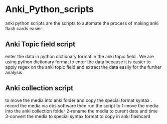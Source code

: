 # Anki_Python_scripts
anki python scripts are the  scripts to automate the process of making  anki flash cards easier . 
## Anki Topic field script
enter the data in python dictionary format in the anki topic field . We are using python dictionary format to enter the data because   it is easier to apply regex on the anki topic field and extract the data easily for the further analysis 
## Anki collection script
to move the media into anki folder and copy the special format syntax . record the media via obs software then run the script to 
1-move the media into the anki collection folder 
2-rename the media to curent date and time 
3-convert the media to special syntax format to copy in anki flashcard

